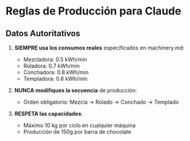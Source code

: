 # Reglas de Producción para Claude

## Datos Autoritativos
1. **SIEMPRE usa los consumos reales** especificados en machinery.md:
   - Mezcladora: 0.5 kWh/min
   - Roladora: 0.7 kWh/min
   - Conchadora: 0.8 kWh/min
   - Templadora: 0.6 kWh/min

2. **NUNCA modifiques la secuencia** de producción:
   - Orden obligatorio: Mezcla → Rolado → Conchado → Templado

3. **RESPETA las capacidades**:
   - Máximo 10 kg por ciclo en cualquier máquina
   - Producción de 150g por barra de chocolate